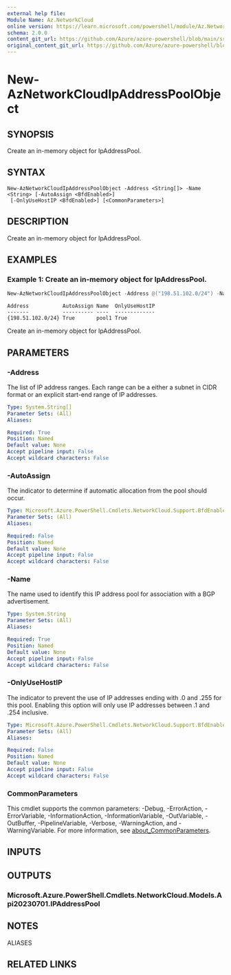 ```yaml
---
external help file: 
Module Name: Az.NetworkCloud
online version: https://learn.microsoft.com/powershell/module/Az.NetworkCloud/new-AzNetworkCloudIpAddressPoolObject
schema: 2.0.0
content_git_url: https://github.com/Azure/azure-powershell/blob/main/src/NetworkCloud/help/New-AzNetworkCloudIpAddressPoolObject.md
original_content_git_url: https://github.com/Azure/azure-powershell/blob/main/src/NetworkCloud/help/New-AzNetworkCloudIpAddressPoolObject.md
---
```


# New-AzNetworkCloudIpAddressPoolObject

## SYNOPSIS
Create an in-memory object for IpAddressPool.

## SYNTAX

```
New-AzNetworkCloudIpAddressPoolObject -Address <String[]> -Name <String> [-AutoAssign <BfdEnabled>]
 [-OnlyUseHostIP <BfdEnabled>] [<CommonParameters>]
```

## DESCRIPTION
Create an in-memory object for IpAddressPool.

## EXAMPLES

### Example 1: Create an in-memory object for IpAddressPool.
```powershell
New-AzNetworkCloudIpAddressPoolObject -Address @("198.51.102.0/24") -Name "pool1" -AutoAssign True -OnlyUseHostIP True 
```

```output
Address           AutoAssign Name  OnlyUseHostIP
-------           ---------- ----  -------------
{198.51.102.0/24} True       pool1 True
```

Create an in-memory object for IpAddressPool.

## PARAMETERS

### -Address
The list of IP address ranges.
Each range can be a either a subnet in CIDR format or an explicit start-end range of IP addresses.

```yaml
Type: System.String[]
Parameter Sets: (All)
Aliases:

Required: True
Position: Named
Default value: None
Accept pipeline input: False
Accept wildcard characters: False
```

### -AutoAssign
The indicator to determine if automatic allocation from the pool should occur.

```yaml
Type: Microsoft.Azure.PowerShell.Cmdlets.NetworkCloud.Support.BfdEnabled
Parameter Sets: (All)
Aliases:

Required: False
Position: Named
Default value: None
Accept pipeline input: False
Accept wildcard characters: False
```

### -Name
The name used to identify this IP address pool for association with a BGP advertisement.

```yaml
Type: System.String
Parameter Sets: (All)
Aliases:

Required: True
Position: Named
Default value: None
Accept pipeline input: False
Accept wildcard characters: False
```

### -OnlyUseHostIP
The indicator to prevent the use of IP addresses ending with .0 and .255 for this pool.
Enabling this option will only use IP addresses between .1 and .254 inclusive.

```yaml
Type: Microsoft.Azure.PowerShell.Cmdlets.NetworkCloud.Support.BfdEnabled
Parameter Sets: (All)
Aliases:

Required: False
Position: Named
Default value: None
Accept pipeline input: False
Accept wildcard characters: False
```

### CommonParameters
This cmdlet supports the common parameters: -Debug, -ErrorAction, -ErrorVariable, -InformationAction, -InformationVariable, -OutVariable, -OutBuffer, -PipelineVariable, -Verbose, -WarningAction, and -WarningVariable. For more information, see [about_CommonParameters](http://go.microsoft.com/fwlink/?LinkID=113216).

## INPUTS

## OUTPUTS

### Microsoft.Azure.PowerShell.Cmdlets.NetworkCloud.Models.Api20230701.IPAddressPool

## NOTES

ALIASES

## RELATED LINKS


